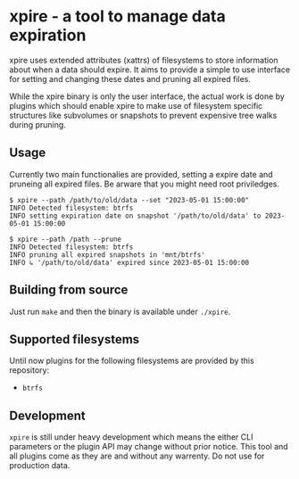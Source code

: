 # xpire - a tool to manage data expiration

xpire uses extended attributes (xattrs) of filesystems to store information
about when a data should expire.
It aims to provide a simple to use interface for setting and changing these
dates and pruning all expired files.

While the xpire binary is only the user interface,
the actual work is done by plugins which should enable
xpire to make use of filesystem specific structures like
subvolumes or snapshots to prevent expensive tree walks
during pruning.

## Usage

Currently two main functionalies are provided, setting a expire date
and pruneing all expired files.
Be arware that you might need root priviledges.

```
$ xpire --path /path/to/old/data --set "2023-05-01 15:00:00"
INFO Detected filesystem: btrfs
INFO setting expiration date on snapshot '/path/to/old/data' to 2023-05-01 15:00:00
```

```
$ xpire --path /path --prune
INFO Detected filesystem: btrfs
INFO pruning all expired snapshots in 'mnt/btrfs'
INFO ↳ '/path/to/old/data' expired since 2023-05-01 15:00:00
```

## Building from source

Just run `make` and then the binary is available under `./xpire`.

## Supported filesystems

Until now plugins for the following filesystems are provided by this repository:

* `btrfs`

## Development

`xpire` is still under heavy development which means the either CLI parameters or
the plugin API may change without prior notice.
This tool and all plugins come as they are and without any warrenty.
Do not use for production data.
